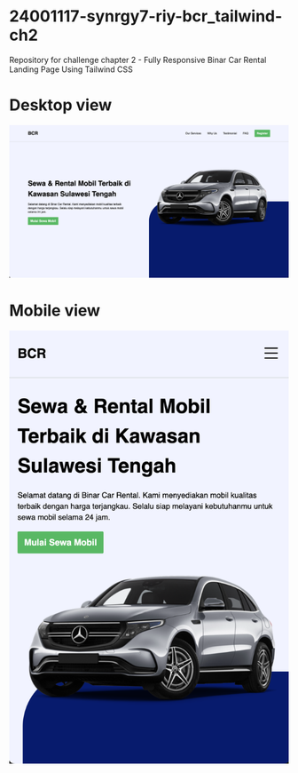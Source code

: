 # 24001117-synrgy7-riy-bcr_tailwind-ch2
Repository for challenge chapter 2 -
Fully Responsive Binar Car Rental Landing Page Using Tailwind CSS


# Desktop view
![Desktop Preview](public/desktop-preview.png)

# Mobile view
![Mobile Preview](public/mobile-preview.png)